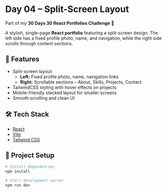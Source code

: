 # Day 04 – Split-Screen Layout

Part of my **30 Days 30 React Portfolios Challenge** 🚀

A stylish, single-page **React portfolio** featuring a split-screen design.
The left side has a fixed profile photo, name, and navigation, while the right side scrolls through content sections.

## 🌟 Features
- Split-screen layout:
  - **Left:** Fixed profile photo, name, navigation links
  - **Right:** Scrollable sections – About, Skills, Projects, Contact
- TailwindCSS styling with hover effects on projects
- Mobile-friendly stacked layout for smaller screens
- Smooth scrolling and clean UI

## 🛠️ Tech Stack
- [React](https://react.dev/)
- [Vite](https://vitejs.dev/)
- [Tailwind CSS](https://tailwindcss.com/)

## 📂 Project Setup
```bash
# Install dependencies
npm install

# Start development server
npm run dev
